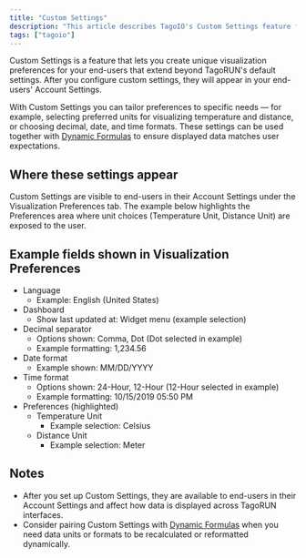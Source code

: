 ```yaml
---
title: "Custom Settings"
description: "This article describes TagoIO's Custom Settings feature for TagoRUN, which lets you define end-user visualization preferences (units, formats, language, dashboard options) that appear in each user's Account Settings."
tags: ["tagoio"]
---
```


Custom Settings is a feature that lets you create unique visualization preferences for your end-users that extend beyond TagoRUN's default settings. After you configure custom settings, they will appear in your end-users' Account Settings.

With Custom Settings you can tailor preferences to specific needs — for example, selecting preferred units for visualizing temperature and distance, or choosing decimal, date, and time formats. These settings can be used together with [Dynamic Formulas](link-to-dynamic-formulas) to ensure displayed data matches user expectations.

## Where these settings appear
Custom Settings are visible to end-users in their Account Settings under the Visualization Preferences tab. The example below highlights the Preferences area where unit choices (Temperature Unit, Distance Unit) are exposed to the user.

<!-- Image placeholder removed for build -->

## Example fields shown in Visualization Preferences
- Language
  - Example: English (United States)
- Dashboard
  - Show last updated at: Widget menu (example selection)
- Decimal separator
  - Options shown: Comma, Dot (Dot selected in example)
  - Example formatting: 1,234.56
- Date format
  - Example shown: MM/DD/YYYY
- Time format
  - Options shown: 24-Hour, 12-Hour (12-Hour selected in example)
  - Example formatting: 10/15/2019 05:50 PM
- Preferences (highlighted)
  - Temperature Unit
    - Example selection: Celsius
  - Distance Unit
    - Example selection: Meter

## Notes
- After you set up Custom Settings, they are available to end-users in their Account Settings and affect how data is displayed across TagoRUN interfaces.
- Consider pairing Custom Settings with [Dynamic Formulas](link-to-dynamic-formulas) when you need data units or formats to be recalculated or reformatted dynamically.